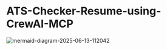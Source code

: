 # ATS-Checker-Resume-using-CrewAI-MCP

![mermaid-diagram-2025-06-13-112042](https://github.com/user-attachments/assets/d32bbf71-b8ed-4aff-9770-4a11779128a8)
